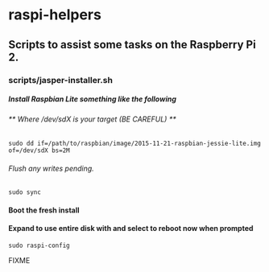 # raspi-helpers
## Scripts to assist some tasks on the Raspberry Pi 2.

### scripts/jasper-installer.sh
##### Install Raspbian Lite something like the following
###### ** Where /dev/sdX is your target (BE CAREFUL) **

`sudo dd if=/path/to/raspbian/image/2015-11-21-raspbian-jessie-lite.img of=/dev/sdX bs=2M`

###### Flush any writes pending.
`sudo sync`

#### Boot the fresh install

#### Expand to use entire disk with and select to reboot now when prompted

`sudo raspi-config`

FIXME

